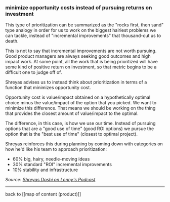### minimize opportunity costs instead of pursuing returns on investment

This type of prioritization can be summarized as the "rocks first, then sand" type analogy in order for us to work on the biggest hairiest problems we can tackle, instead of "incremental improvements" that thousand-cut us to death.

This is not to say that incremental improvements are not worth pursuing. Good product managers are always seeking good outcomes and high impact work. At some point, all the work that is being prioritized will have some kind of positive return on investment, so that metric begins to be a difficult one to judge off of.

Shreyas advises us to instead think about prioritization in terms of a function that minimizes opportunity cost. 

Opportunity cost is value/impact obtained on a hypothetically optimal choice minus the value/impact of the option that you picked. We want to minimize this difference. That means we should be working on the thing that provides the closest amount of value/impact to the optimal.

The difference, in this case, is how we use our time. Instead of pursuing options that are a "good use of time" (good ROI options) we pursue the option that is the "best use of time" (closest to optimal project).

Shreyas reinforces this during planning by coming down with categories on how he'd like his team to approach prioritization:

- 60% big, hairy, needle-moving ideas
- 30% standard "ROI" incremental improvements
- 10% stability and infrastructure

*Source: [Shreyas Doshi on Lenny's Podcast](https://open.spotify.com/episode/46ESEeVyHHA6sWE0AdfzTs?si=8a6cc8cc2f6747d4)*

---

back to [[map of content (product)]]
